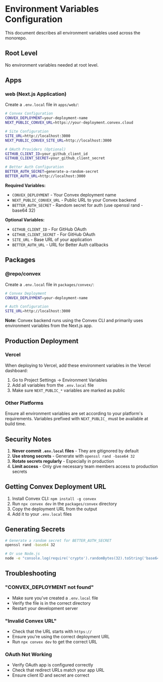 # Environment Variables Configuration

This document describes all environment variables used across the monorepo.

## Root Level

No environment variables needed at root level.

## Apps

### web (Next.js Application)

Create a `.env.local` file in `apps/web/`:

```bash
# Convex Configuration
CONVEX_DEPLOYMENT=your-deployment-name
NEXT_PUBLIC_CONVEX_URL=https://your-deployment.convex.cloud

# Site Configuration
SITE_URL=http://localhost:3000
NEXT_PUBLIC_CONVEX_SITE_URL=http://localhost:3000

# OAuth Providers (Optional)
GITHUB_CLIENT_ID=your_github_client_id
GITHUB_CLIENT_SECRET=your_github_client_secret

# Better Auth Configuration
BETTER_AUTH_SECRET=generate-a-random-secret
BETTER_AUTH_URL=http://localhost:3000
```

**Required Variables:**
- `CONVEX_DEPLOYMENT` - Your Convex deployment name
- `NEXT_PUBLIC_CONVEX_URL` - Public URL to your Convex backend
- `BETTER_AUTH_SECRET` - Random secret for auth (use openssl rand -base64 32)

**Optional Variables:**
- `GITHUB_CLIENT_ID` - For GitHub OAuth
- `GITHUB_CLIENT_SECRET` - For GitHub OAuth
- `SITE_URL` - Base URL of your application
- `BETTER_AUTH_URL` - URL for Better Auth callbacks

## Packages

### @repo/convex

Create a `.env.local` file in `packages/convex/`:

```bash
# Convex Deployment
CONVEX_DEPLOYMENT=your-deployment-name

# Auth Configuration
SITE_URL=http://localhost:3000
```

**Note:** Convex backend runs using the Convex CLI and primarily uses environment variables from the Next.js app.

## Production Deployment

### Vercel

When deploying to Vercel, add these environment variables in the Vercel dashboard:

1. Go to Project Settings → Environment Variables
2. Add all variables from the `.env.local` file
3. Make sure `NEXT_PUBLIC_*` variables are marked as public

### Other Platforms

Ensure all environment variables are set according to your platform's requirements. Variables prefixed with `NEXT_PUBLIC_` must be available at build time.

## Security Notes

1. **Never commit `.env.local` files** - They are gitignored by default
2. **Use strong secrets** - Generate with `openssl rand -base64 32`
3. **Rotate secrets regularly** - Especially in production
4. **Limit access** - Only give necessary team members access to production secrets

## Getting Convex Deployment URL

1. Install Convex CLI: `npm install -g convex`
2. Run `npx convex dev` in the `packages/convex` directory
3. Copy the deployment URL from the output
4. Add it to your `.env.local` files

## Generating Secrets

```bash
# Generate a random secret for BETTER_AUTH_SECRET
openssl rand -base64 32

# Or use Node.js
node -e "console.log(require('crypto').randomBytes(32).toString('base64'))"
```

## Troubleshooting

### "CONVEX_DEPLOYMENT not found"
- Make sure you've created a `.env.local` file
- Verify the file is in the correct directory
- Restart your development server

### "Invalid Convex URL"
- Check that the URL starts with `https://`
- Ensure you're using the correct deployment URL
- Run `npx convex dev` to get the correct URL

### OAuth Not Working
- Verify OAuth app is configured correctly
- Check that redirect URLs match your app URL
- Ensure client ID and secret are correct
